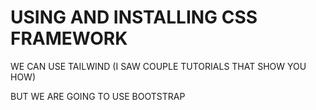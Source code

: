 # USING AND INSTALLING CSS FRAMEWORK

WE CAN USE TAILWIND (I SAW COUPLE TUTORIALS THAT SHOW YOU HOW)

BUT WE ARE GOING TO USE BOOTSTRAP

